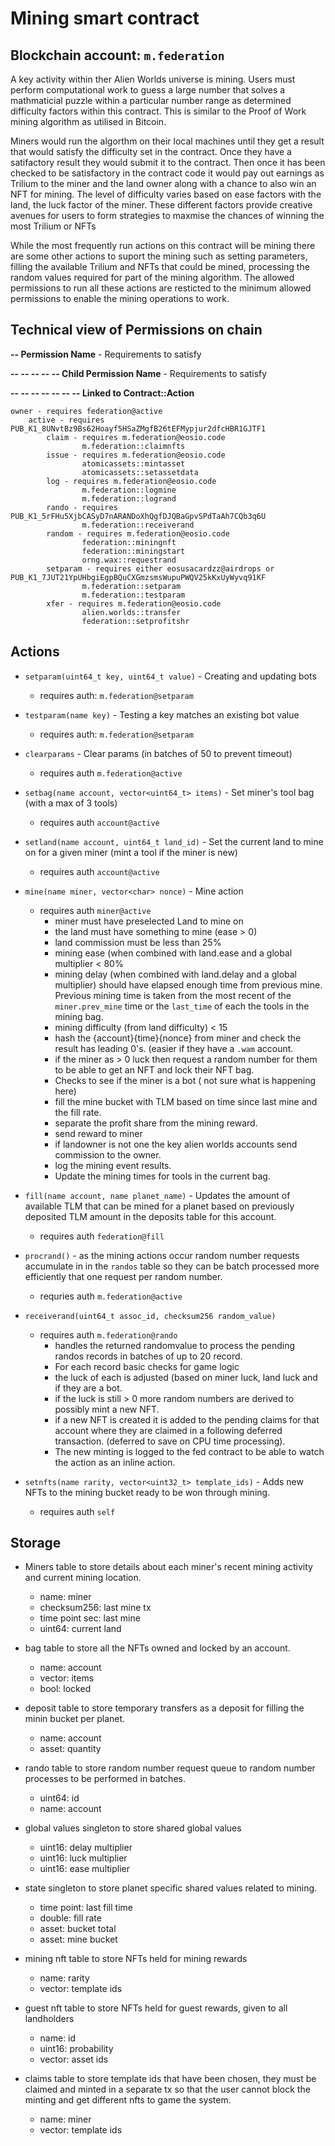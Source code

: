 # **Mining** smart contract
## Blockchain account: `m.federation`
A key activity within ther Alien Worlds universe is mining. Users must perform computational work to guess a large number that solves a mathmaticial puzzle within a particular number range as determined difficulty factors within this contract. This is similar to the Proof of Work mining algorithm as utilised in Bitcoin. 

Miners would run the algorthm on their local machines until they get a result that would satisfy the difficulty set in the contract. Once they have a satifactory result they would submit it to the contract. Then once it has been checked to be satisfactory in the contract code it would pay out earnings as Trilium to the miner and the land owner along with a chance to also win an NFT for mining. The level of difficulty varies based on ease factors with the land, the luck factor of the miner. These different factors provide creative avenues for users to form strategies to maxmise the chances of winning the most Trilium or NFTs

While the most frequently run actions on this contract will be mining there are some other actions to suport the mining such as setting parameters, filling the available Trilium and NFTs that could be mined, processing the random values required for part of the mining algorithm. The allowed permissions to run all these actions are resticted to the minimum allowed permissions to enable the mining operations to work. 

## Technical view of Permissions on chain
**-- Permission Name** - Requirements to satisfy  

**-- -- -- -- -- Child Permission Name** - Requirements to satisfy

**-- -- -- -- -- -- -- Linked to Contract::Action**

    owner - requires federation@active
        active - requires PUB_K1_8UNvtBz9Bs62Hoayf5HSaZMgfB26tEFMypjur2dfcHBR1GJTF1
            claim - requires m.federation@eosio.code
                    m.federation::claimnfts
            issue - requires m.federation@eosio.code
                    atomicassets::mintasset
                    atomicassets::setassetdata
            log - requires m.federation@eosio.code
                    m.federation::logmine
                    m.federation::logrand
            rando - requires PUB_K1_5rFHu5XjbCASyD7nARANDoXhQgfDJQBaGpvSPdTaAh7CQb3q6U
                    m.federation::receiverand
            random - requires m.federation@eosio.code
                    federation::miningnft
                    federation::miningstart
                    orng.wax::requestrand
            setparam - requires either eosusacardzz@airdrops or PUB_K1_7JUT21YpUHbgiEgpBQuCXGmzsmsWupuPWQV25kKxUyWyvq91KF
                    m.federation::setparam
                    m.federation::testparam
            xfer - requires m.federation@eosio.code
                    alien.worlds::transfer
                    federation::setprofitshr

## Actions
    
* `setparam(uint64_t key, uint64_t value)` - Creating and updating bots
  * requires auth: `m.federation@setparam` 
* `testparam(name key)` - Testing a key matches an existing bot value
  * requires auth: `m.federation@setparam` 
* `clearparams` - Clear params (in batches of 50 to prevent timeout)
  * requires auth `m.federation@active`
* `setbag(name account, vector<uint64_t> items)` - Set miner's tool bag (with a max of 3 tools)
  * requires auth `account@active`
* `setland(name account, uint64_t land_id)` - Set the current land to mine on for a given miner (mint a tool if the miner is new)
  * requires auth `account@active`
* `mine(name miner, vector<char> nonce)` - Mine action
  * requires auth `miner@active`
    * miner must have preselected Land to mine on
    * the land must have something to mine (ease > 0)
    * land commission must be less than 25%
    * mining ease (when combined with land.ease and a global multiplier < 80%
    * mining delay (when combined with land.delay and a global multiplier) should have elapsed enough time from previous mine. Previous mining time is taken from the most recent of the `miner.prev_mine` time or the `last_time` of each the tools in the mining bag.
    * mining difficulty (from land difficulty) < 15
    * hash the {account}{time}{nonce} from miner and check the result has leading 0's. (easier if they have a `.wam` account.
    * if the miner as > 0 luck then request a random number for them to be able to get an NFT and lock their NFT bag.
    * Checks to see if the miner is a bot ( not sure what is happening here)
    * fill the mine bucket with TLM based on time since last mine and the fill rate.
    * separate the profit share from the mining reward.
    * send reward to miner
    * if landowner is not one the key alien worlds accounts send commission to the owner.
    * log the mining event results.
    * Update the mining times for tools in the current bag.

* `fill(name account, name planet_name)` - Updates the amount of available TLM that can be mined for a planet based on previously deposited TLM amount in the deposits table for this account.
    * requires auth `federation@fill`
* `procrand()` - as the mining actions occur random number requests accumulate in in the `randos` table so they can be batch processed more efficiently that one request per random number.
  * requries auth `m.federation@active` 
* `receiverand(uint64_t assoc_id, checksum256 random_value)`
  * requires auth `m.federation@rando` 
    * handles the returned randomvalue to process the pending randos records in batches of up to 20 record.
    * For each record basic checks for game logic
    * the luck of each is adjusted (based on miner luck, land luck and if they are a bot.
    * if the luck is still > 0 more random numbers are derived to possibly mint a new NFT.
    * if a new NFT is created it is added to the pending claims for that account where they are claimed in a following deferred transaction. (deferred to save on CPU time processing).
    * The new minting is logged to the fed contract to be able to watch the action as an inline action.
* `setnfts(name rarity, vector<uint32_t> template_ids)` - Adds new NFTs to the mining bucket ready to be won through mining.
  * requires auth `self`

## Storage

* Miners table to store details about each miner's recent mining activity and current mining location.
    * name: miner
    * checksum256: last mine tx
    * time point sec: last mine
    * uint64: current land

* bag table to store all the NFTs owned and locked by an account.
    * name: account
    * vector<uint64>: items
    * bool: locked

* deposit table to store temporary transfers as a deposit for filling the minin bucket per planet.
    * name: account
    * asset: quantity

* rando table to store random number request queue to random number processes to be performed in batches.
    * uint64: id
    * name: account

* global values singleton to store shared global values
    * uint16: delay multiplier
    * uint16: luck multiplier
    * uint16: ease multiplier

* state singleton to store planet specific shared values related to mining.
    * time point: last fill time
    * double: fill rate
    * asset: bucket total
    * asset: mine bucket

* mining nft table to store NFTs held for mining rewards
    * name: rarity
    * vector<uint32>: template ids

* guest nft table to store NFTs held for guest rewards, given to all landholders
    * name: id
    * uint16: probability
    * vector<uint64>: asset ids

* claims table to store template ids that have been chosen, they must be claimed and minted in a separate tx so that the user cannot block the minting and get different nfts to game the system.
    * name: miner
    * vector<uint32>: template ids
